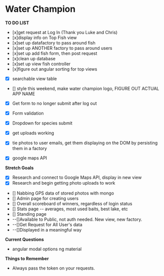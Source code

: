 # Water Champion

**TO DO LIST**

- [x]get request at Log In (Thank you Luke and Chris)
- [x]display info on Top Fish view
- [x]set up datafactory to pass around fish
- [x]set up ANOTHER factory to pass around users
- [x]set up add fish form, then post request
- [x]clean up database
- [x]set up view fish controller
- [x]figure out angular sorting for top views
- [x] searchable view table
- [] style this weekend, make water champion logo, FIGURE OUT ACTUAL APP NAME
- [x] Get form to no longer submit after log out
- [x] Form validation
- [x] Dropdown for species submit
- [x] get uploads working
- [x] tie photos to user emails, get them displaying on the DOM by persisting them in a factory
- [x] google maps API




**Stretch Goals**

- [x] Research and connect to Google Maps API, display in new view
- [x] Research and begin getting photo uploads to work
- [] Nabbing GPS data of stored photos with mongo
- [] Admin page for creating users
- [] Overall scoreboard of winners, regardless of login status
- [] Stats page -- averages, most used baits, best lake, etc
- [] Standing page
- --[]Available to Public, not auth needed. New view, new factory. 
- --[]Get Request for All User's data
- --[]Displayed in a meaningful way

**Current Questions**

- angular modal options ng material

**Things to Remember**
- Always pass the token on your requests.
